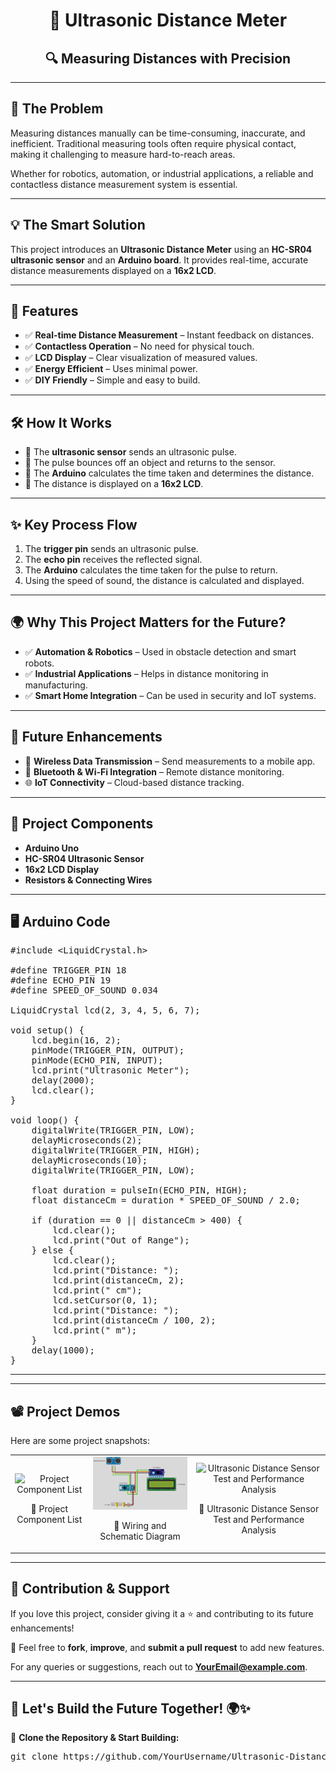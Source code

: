 <!DOCTYPE html>
<html lang="en">
<head>
    <meta charset="UTF-8">
    <meta name="viewport" content="width=device-width, initial-scale=1.0">
    <title>Ultrasonic Distance Meter</title>
</head>
<body>

<h1 align="center">📏 Ultrasonic Distance Meter</h1>
<h2 align="center">🔍 Measuring Distances with Precision</h2>

<hr>

<h2>📌 The Problem</h2>

<p>Measuring distances manually can be time-consuming, inaccurate, and inefficient. Traditional measuring tools often require physical contact, making it challenging to measure hard-to-reach areas.</p>

<p>Whether for robotics, automation, or industrial applications, a reliable and contactless distance measurement system is essential.</p>

<hr>

<h2>💡 The Smart Solution</h2>

<p>This project introduces an <b>Ultrasonic Distance Meter</b> using an <b>HC-SR04 ultrasonic sensor</b> and an <b>Arduino board</b>. It provides real-time, accurate distance measurements displayed on a <b>16x2 LCD</b>.</p>

<hr>

<h2>🚀 Features</h2>

<ul>
    <li>✅ <b>Real-time Distance Measurement</b> – Instant feedback on distances.</li>
    <li>✅ <b>Contactless Operation</b> – No need for physical touch.</li>
    <li>✅ <b>LCD Display</b> – Clear visualization of measured values.</li>
    <li>✅ <b>Energy Efficient</b> – Uses minimal power.</li>
    <li>✅ <b>DIY Friendly</b> – Simple and easy to build.</li>
</ul>

<hr>

<h2>🛠️ How It Works</h2>

<ul>
    <li>🔹 The <b>ultrasonic sensor</b> sends an ultrasonic pulse.</li>
    <li>🔹 The pulse bounces off an object and returns to the sensor.</li>
    <li>🔹 The <b>Arduino</b> calculates the time taken and determines the distance.</li>
    <li>🔹 The distance is displayed on a <b>16x2 LCD</b>.</li>
</ul>

<hr>

<h2>✨ Key Process Flow</h2>
<ol>
    <li>The <b>trigger pin</b> sends an ultrasonic pulse.</li>
    <li>The <b>echo pin</b> receives the reflected signal.</li>
    <li>The <b>Arduino</b> calculates the time taken for the pulse to return.</li>
    <li>Using the speed of sound, the distance is calculated and displayed.</li>
</ol>

<hr>

<h2>🌍 Why This Project Matters for the Future?</h2>

<ul>
    <li>✅ <b>Automation & Robotics</b> – Used in obstacle detection and smart robots.</li>
    <li>✅ <b>Industrial Applications</b> – Helps in distance monitoring in manufacturing.</li>
    <li>✅ <b>Smart Home Integration</b> – Can be used in security and IoT systems.</li>
</ul>

<hr>

<h2>🔮 Future Enhancements</h2>

<ul>
    <li>🚀 <b>Wireless Data Transmission</b> – Send measurements to a mobile app.</li>
    <li>📶 <b>Bluetooth & Wi-Fi Integration</b> – Remote distance monitoring.</li>
    <li>🌐 <b>IoT Connectivity</b> – Cloud-based distance tracking.</li>
</ul>

<hr>

<h2>📜 Project Components</h2>

<ul>
    <li><b>Arduino Uno</b></li>
    <li><b>HC-SR04 Ultrasonic Sensor</b></li>
    <li><b>16x2 LCD Display</b></li>
    <li><b>Resistors & Connecting Wires</b></li>
</ul>

<hr>

<h2>🖥️ Arduino Code</h2>

<pre>
#include &lt;LiquidCrystal.h&gt;

#define TRIGGER_PIN 18
#define ECHO_PIN 19
#define SPEED_OF_SOUND 0.034

LiquidCrystal lcd(2, 3, 4, 5, 6, 7);

void setup() {
    lcd.begin(16, 2);
    pinMode(TRIGGER_PIN, OUTPUT);
    pinMode(ECHO_PIN, INPUT);
    lcd.print("Ultrasonic Meter");
    delay(2000);
    lcd.clear();
}

void loop() {
    digitalWrite(TRIGGER_PIN, LOW);
    delayMicroseconds(2);
    digitalWrite(TRIGGER_PIN, HIGH);
    delayMicroseconds(10);
    digitalWrite(TRIGGER_PIN, LOW);

    float duration = pulseIn(ECHO_PIN, HIGH);
    float distanceCm = duration * SPEED_OF_SOUND / 2.0;

    if (duration == 0 || distanceCm > 400) {
        lcd.clear();
        lcd.print("Out of Range");
    } else {
        lcd.clear();
        lcd.print("Distance: ");
        lcd.print(distanceCm, 2);
        lcd.print(" cm");
        lcd.setCursor(0, 1);
        lcd.print("Distance: ");
        lcd.print(distanceCm / 100, 2);
        lcd.print(" m");
    }
    delay(1000);
}
</pre>

<hr>

<hr>

<h2>📽️ Project Demos</h2>

<p>Here are some project snapshots:</p>

<table align="center" border="0" cellpadding="10">
    <tr>
        <td align="center">
            <img src="https://github.com/Rakibul10x/Ultrasonic-Distance-Meter/blob/main/Project%20Component%20List.png" alt="Project Component List" width="300">
            <p>📸 Project Component List</p>
        </td>
        <td align="center">
            <img src="https://github.com/Rakibul10x/Ultrasonic-Distance-Meter/blob/main/Wiring%20and%20Schematic%20Diagram.png" alt="Wiring and Schematic Diagram" width="300">
            <p>📸 Wiring and Schematic Diagram</p>
        </td>
        <td align="center">
            <img src="[images/performance_analysis.jpg](https://github.com/Rakibul10x/Ultrasonic-Distance-Meter/blob/main/Ultrasonic%20Distance%20Sensor%20Test%20and%20Performance%20Analysis.png)" alt="Ultrasonic Distance Sensor Test and Performance Analysis" width="300">
            <p>📸 Ultrasonic Distance Sensor Test and Performance Analysis</p>
        </td>
    </tr>
</table>

<hr>



<h2>📌 Contribution & Support</h2>

<p>If you love this project, consider giving it a ⭐ and contributing to its future enhancements!</p>

<p>📩 Feel free to <b>fork</b>, <b>improve</b>, and <b>submit a pull request</b> to add new features.</p>

<p>For any queries or suggestions, reach out to <b><a href="mailto:YourEmail@example.com">YourEmail@example.com</a></b>.</p>

<hr>

<h2>🔗 Let's Build the Future Together! 🌍✨</h2>

<p>🚀 <b>Clone the Repository & Start Building:</b></p>

<pre>
git clone https://github.com/YourUsername/Ultrasonic-Distance-Meter.git
</pre>

</body>
</html>
